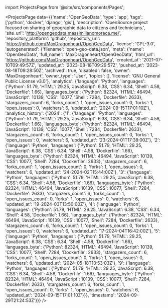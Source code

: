 
import ProjectsPage from '@site/src/components/Pages';

<ProjectsPage
    data={{'name': 'OpenGeoData', 'type': 'app', 'tags': ['python', 'docker', 'django', 'gis'], 'description': 'OpenSource project focused on sharing of geographic data to citizens and technicians.', 'site_url': 'http://opengeodata.massimilianomoraca.me/', 'repository_platform': 'github', 'repository_url': 'https://github.com/MaxDragonheart/OpenGeoData', 'license': 'GPL-3.0', 'autogenerated': {'filename': 'open-geo-data.json', 'meta': {'name': 'OpenGeoData', 'full_name': 'MaxDragonheart/OpenGeoData', 'html_url': 'https://github.com/MaxDragonheart/OpenGeoData', 'created_at': '2021-07-10T09:49:57Z', 'updated_at': '2023-08-18T09:29:57Z', 'pushed_at': '2023-08-18T09:28:50Z', 'archived': true, 'disabled': false, 'owner': 'MaxDragonheart', 'owner_type': 'User', 'topics': [], 'license': 'GNU General Public License v3.0'}, 'analytics': {'language': 'Python', 'languages': {'Python': 51.79, 'HTML': 29.25, 'JavaScript': 6.38, 'CSS': 6.34, 'Shell': 4.58, 'Dockerfile': 1.66}, 'languages_byte': {'Python': 82324, 'HTML': 46494, 'JavaScript': 10139, 'CSS': 10077, 'Shell': 7284, 'Dockerfile': 2633}, 'stargazers_count': 6, 'forks_count': 1, 'open_issues_count': 0, 'forks': 1, 'open_issues': 0, 'watchers': 6, 'updated_at': '2024-09-15T17:01:10Z'}, 'analytics_history': {'2024': {'1': {'language': 'Python', 'languages': {'Python': 51.79, 'HTML': 29.25, 'JavaScript': 6.38, 'CSS': 6.34, 'Shell': 4.58, 'Dockerfile': 1.66}, 'languages_byte': {'Python': 82324, 'HTML': 46494, 'JavaScript': 10139, 'CSS': 10077, 'Shell': 7284, 'Dockerfile': 2633}, 'stargazers_count': 6, 'forks_count': 1, 'open_issues_count': 0, 'forks': 1, 'open_issues': 0, 'watchers': 6, 'updated_at': '23-2024-01T17:38:00Z'}, '2': {'language': 'Python', 'languages': {'Python': 51.79, 'HTML': 29.25, 'JavaScript': 6.38, 'CSS': 6.34, 'Shell': 4.58, 'Dockerfile': 1.66}, 'languages_byte': {'Python': 82324, 'HTML': 46494, 'JavaScript': 10139, 'CSS': 10077, 'Shell': 7284, 'Dockerfile': 2633}, 'stargazers_count': 6, 'forks_count': 1, 'open_issues_count': 0, 'forks': 1, 'open_issues': 0, 'watchers': 6, 'updated_at': '24-2024-02T15:44:00Z'}, '3': {'language': 'Python', 'languages': {'Python': 51.79, 'HTML': 29.25, 'JavaScript': 6.38, 'CSS': 6.34, 'Shell': 4.58, 'Dockerfile': 1.66}, 'languages_byte': {'Python': 82324, 'HTML': 46494, 'JavaScript': 10139, 'CSS': 10077, 'Shell': 7284, 'Dockerfile': 2633}, 'stargazers_count': 6, 'forks_count': 1, 'open_issues_count': 0, 'forks': 1, 'open_issues': 0, 'watchers': 6, 'updated_at': '19-2024-03T13:50:00Z'}, '4': {'language': 'Python', 'languages': {'Python': 51.79, 'HTML': 29.25, 'JavaScript': 6.38, 'CSS': 6.34, 'Shell': 4.58, 'Dockerfile': 1.66}, 'languages_byte': {'Python': 82324, 'HTML': 46494, 'JavaScript': 10139, 'CSS': 10077, 'Shell': 7284, 'Dockerfile': 2633}, 'stargazers_count': 6, 'forks_count': 1, 'open_issues_count': 0, 'forks': 1, 'open_issues': 0, 'watchers': 6, 'updated_at': '17-2024-04T16:42:00Z'}, '5': {'language': 'Python', 'languages': {'Python': 51.79, 'HTML': 29.25, 'JavaScript': 6.38, 'CSS': 6.34, 'Shell': 4.58, 'Dockerfile': 1.66}, 'languages_byte': {'Python': 82324, 'HTML': 46494, 'JavaScript': 10139, 'CSS': 10077, 'Shell': 7284, 'Dockerfile': 2633}, 'stargazers_count': 6, 'forks_count': 1, 'open_issues_count': 0, 'forks': 1, 'open_issues': 0, 'watchers': 6, 'updated_at': '2024-05-18T13:53:03Z'}, '9': {'language': 'Python', 'languages': {'Python': 51.79, 'HTML': 29.25, 'JavaScript': 6.38, 'CSS': 6.34, 'Shell': 4.58, 'Dockerfile': 1.66}, 'languages_byte': {'Python': 82324, 'HTML': 46494, 'JavaScript': 10139, 'CSS': 10077, 'Shell': 7284, 'Dockerfile': 2633}, 'stargazers_count': 6, 'forks_count': 1, 'open_issues_count': 0, 'forks': 1, 'open_issues': 0, 'watchers': 6, 'updated_at': '2024-09-15T17:01:10Z'}}}, 'timestamp': '2024-09-29T21:24:53Z'}}}
/>
